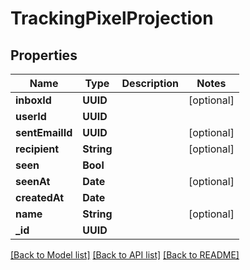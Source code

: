 # TrackingPixelProjection

## Properties
Name | Type | Description | Notes
------------ | ------------- | ------------- | -------------
**inboxId** | **UUID** |  | [optional] 
**userId** | **UUID** |  | 
**sentEmailId** | **UUID** |  | [optional] 
**recipient** | **String** |  | [optional] 
**seen** | **Bool** |  | 
**seenAt** | **Date** |  | [optional] 
**createdAt** | **Date** |  | 
**name** | **String** |  | [optional] 
**_id** | **UUID** |  | 

[[Back to Model list]](../README#documentation-for-models) [[Back to API list]](../README#documentation-for-api-endpoints) [[Back to README]](../README)


